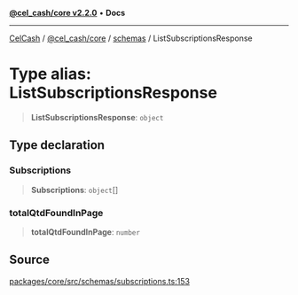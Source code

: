 [**@cel_cash/core v2.2.0**](../../README.md) • **Docs**

***

[CelCash](../../../../packages.md) / [@cel\_cash/core](../../README.md) / [schemas](../README.md) / ListSubscriptionsResponse

# Type alias: ListSubscriptionsResponse

> **ListSubscriptionsResponse**: `object`

## Type declaration

### Subscriptions

> **Subscriptions**: `object`[]

### totalQtdFoundInPage

> **totalQtdFoundInPage**: `number`

## Source

[packages/core/src/schemas/subscriptions.ts:153](https://github.com/Pyxlab/celcash/blob/b57c7034bd65dcd5b083f272f9cfe6cc4ff73f7b/packages/core/src/schemas/subscriptions.ts#L153)
